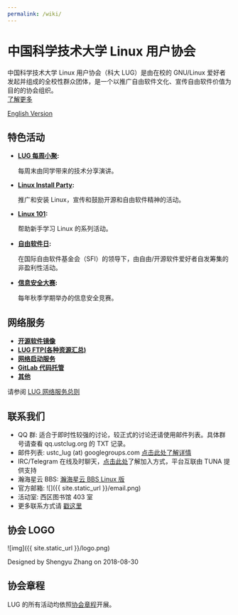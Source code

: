 ```yaml
---
permalink: /wiki/
---
```


# 中国科学技术大学 Linux 用户协会

中国科学技术大学 Linux 用户协会（科大 LUG）是由在校的 GNU/Linux 爱好者发起并组成的全校性群众团体，是一个以推广自由软件文化、宣传自由软件价值为目的的协会组织。  
[了解更多](intro.md)

[English Version](intro_english.md)

## 特色活动

- **[LUG 每周小聚](/wiki/lug/events/weeklyparty):**

  每周末由同学带来的技术分享演讲。

- **[Linux Install Party](/wiki/lug/events/lip):**

  推广和安装 Linux，宣传和鼓励开源和自由软件精神的活动。

- **[Linux 101](/wiki/lug/events/101):**

  帮助新手学习 Linux 的系列活动。

- **[自由软件日](/wiki/lug/events/sfd):**

  在国际自由软件基金会（SFI）的领导下，由自由/开源软件爱好者自发筹集的非盈利性活动。

- **[信息安全大赛](/wiki/lug/events/hackergame):**

  每年秋季学期举办的信息安全竞赛。

## 网络服务

- **[开源软件镜像](/wiki/lug/services/mirrors)**
- **[LUG FTP(各种资源汇总)](/wiki/lug/services/ftp)**
- **[网络启动服务](/wiki/lug/services/pxe)**
- **[GitLab 代码托管](/wiki/lug/services/gitlab)**
- **[其他](/wiki/lug/services)**

请参阅 [LUG 网络服务总则](/wiki/lug/services/rules)

## 联系我们

- QQ 群: 适合于即时性较强的讨论，较正式的讨论还请使用邮件列表。具体群号请查看 qq.ustclug.org 的 TXT 记录。
- 邮件列表: ustc_lug (at) googlegroups.com [点击此处了解详情](/wiki/lug/mailinglist)
- IRC/Telegram 在线及时聊天，[点击此处](/wiki/lug/contact)了解加入方式，平台互联由 TUNA 提供支持
- 瀚海星云 BBS: [瀚海星云 BBS Linux 版](https://bbs.ustc.edu.cn/cgi/bbsdoc?board=Linux)
- 官方邮箱: ![]({{ site.static_url }}/email.png)
- 活动室: 西区图书馆 403 室
- 更多联系方式请 [戳这里](/wiki/lug/contact)

## 协会 LOGO

![img]({{ site.static_url }}/logo.png)

Designed by Shengyu Zhang on 2018-08-30

## 协会章程

LUG 的所有活动均依照[协会章程](http://ftp.lug.ustc.edu.cn/%E7%A4%BE%E5%9B%A2%E7%AE%A1%E7%90%86/%E7%AB%A0%E7%A8%8B/2021-%E7%AB%A0%E7%A8%8B.pdf)开展。
